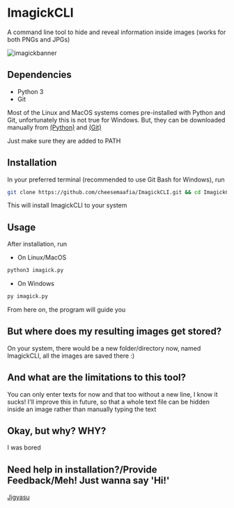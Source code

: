 # ImagickCLI

A command line tool to hide and reveal information inside images (works for both PNGs and JPGs)

![imagickbanner](https://user-images.githubusercontent.com/94278611/153707772-3f6e8861-843a-4ea6-831a-ea93f952adc6.png)

## Dependencies

- Python 3
- Git 

Most of the Linux and MacOS systems comes pre-installed with Python and Git, unfortunately this is not true for Windows. But, they can be downloaded manually from [(Python)](https://www.python.org/downloads/) and [(Git)](https://git-scm.com/downloads)

Just make sure they are added to PATH

## Installation 

In your preferred terminal (recommended to use Git Bash for Windows), run
```sh
git clone https://github.com/cheesemaafia/ImagickCLI.git && cd ImagickCLI
```
This will install ImagickCLI to your system

## Usage

After installation, run

- On Linux/MacOS
```sh
python3 imagick.py
```
- On Windows
```sh
py imagick.py
```
From here on, the program will guide you



## But where does my resulting images get stored?

On your system, there would be a new folder/directory now, named ImagickCLI, all the images are saved there :)

## And what are the limitations to this tool?

You can only enter texts for now and that too without a new line, I know it sucks!
I'll improve this in future, so that a whole text file can be hidden inside an image rather than manually typing the text 

## Okay, but why? WHY?

I was bored 

## Need help in installation?/Provide Feedback/Meh! Just wanna say 'Hi!'

[Jigyasu](mailto:jigyasu@outlook.in?subject=[GitHub]%20Source%20Han%20Sans)
